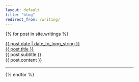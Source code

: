 ```yaml
---
layout: default
title: "blog"
redirect_from: /writing/
---
```


{% for post in site.writings %}
<div id="work">
	<div id="blog_date" class="post">
		<a href="{{post.url}}">{{ post.date | date_to_long_string }}</a>
	</div>
	<div id="blog_title" class="post">
		<a href="{{post.url}}">{{ post.title }}</a>
	</div>
	<div id="blog_subtitle" class="post">
		{{ post.subtitle }}
	</div>
	<div id="blog_post" class="post">
		{{ post.content }}
	</div>
</div>
<hr width="80%">
{% endfor %}
